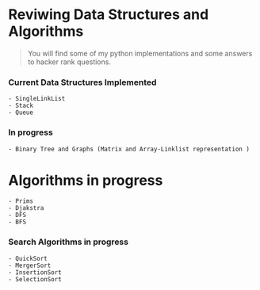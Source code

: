 # Reviwing Data Structures and Algorithms

> You will find some of my python implementations and some answers to hacker rank questions.

### Current Data Structures Implemented 
    - SingleLinkList 
    - Stack
    - Queue

### In progress 
    - Binary Tree and Graphs (Matrix and Array-Linklist representation )


# Algorithms in progress 
    - Prims
    - Djakstra
    - DFS
    - BFS

### Search Algorithms in progress
    - QuickSort
    - MergerSort
    - InsertionSort
    - SelectionSort


